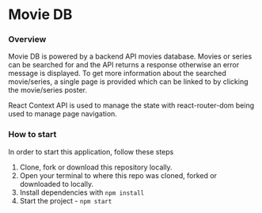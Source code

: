 # Movie DB

### Overview
Movie DB is powered by a backend API movies database. Movies or series can be searched for and the API returns a response otherwise an error message is displayed. To get more information about the searched movie/series, a single page is provided which can be linked to by clicking the movie/series poster. 

React Context API is used to manage the state with react-router-dom being used to manage page navigation.

### How to start

In order to start this application, follow these steps

1. Clone, fork or download this repository locally.
2. Open your terminal to where this repo was cloned, forked or downloaded to locally.
3. Install dependencies with `npm install`
4. Start the project - `npm start`